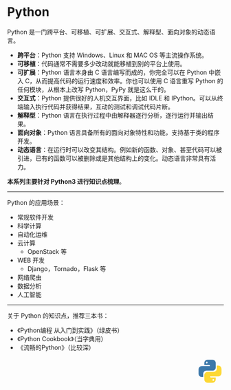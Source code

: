 # Python

Python 是一门跨平台、可移植、可扩展、交互式、解释型、面向对象的动态语言。

* **跨平台**：Python 支持 Windows、Linux 和 MAC OS 等主流操作系统。
* **可移植**：代码通常不需要多少改动就能移植到别的平台上使用。
* **可扩展**：Python 语言本身由 C 语言编写而成的，你完全可以在 Python 中嵌入 C，从而提高代码的运行速度和效率。你也可以使用 C 语言重写 Python 的任何模块，从根本上改写 Python，PyPy 就是这么干的。
* **交互式**：Python 提供很好的人机交互界面，比如 IDLE 和 IPython。可以从终端输入执行代码并获得结果，互动的测试和调试代码片断。
* **解释型**：Python 语言在执行过程中由解释器逐行分析，逐行运行并输出结果。
* **面向对象**：Python 语言具备所有的面向对象特性和功能，支持基于类的程序开发。
* **动态语言**：在运行时可以改变其结构。例如新的函数、对象、甚至代码可以被引进，已有的函数可以被删除或是其他结构上的变化。动态语言非常具有活力。

**本系列主要针对 Python3 进行知识点梳理**。

<hr>

Python 的应用场景：

* 常规软件开发
* 科学计算
* 自动化运维
* 云计算
  * OpenStack 等
* WEB 开发
  * Django，Tornado，Flask 等
* 网络爬虫
* 数据分析
* 人工智能

<hr>

关于 Python 的知识点，推荐三本书： 

* 《Python编程 从入门到实践》（绿皮书）
* 《Python Cookbook》（当字典用）
* 《流畅的Python》（比较深）

<div style="text-align: right">
  <svg t="1609909378134" class="icon" viewBox="0 0 1024 1024" version="1.1" xmlns="http://www.w3.org/2000/svg" p-id="2255" width="64" height="64"><path d="M420.693333 85.333333C353.28 85.333333 298.666667 139.946667 298.666667 207.36v71.68h183.04c16.64 0 30.293333 24.32 30.293333 40.96H207.36C139.946667 320 85.333333 374.613333 85.333333 442.026667v161.322666c0 67.413333 54.613333 122.026667 122.026667 122.026667h50.346667v-114.346667c0-67.413333 54.186667-122.026667 121.6-122.026666h224c67.413333 0 122.026667-54.229333 122.026666-121.642667V207.36C725.333333 139.946667 670.72 85.333333 603.306667 85.333333z m-30.72 68.693334c17.066667 0 30.72 5.12 30.72 30.293333s-13.653333 38.016-30.72 38.016c-16.64 0-30.293333-12.8-30.293333-37.973333s13.653333-30.336 30.293333-30.336z" fill="#3C78AA" p-id="2256"></path><path d="M766.250667 298.666667v114.346666a121.6 121.6 0 0 1-121.6 121.984H420.693333A121.6 121.6 0 0 0 298.666667 656.597333v160a122.026667 122.026667 0 0 0 122.026666 122.026667h182.613334A122.026667 122.026667 0 0 0 725.333333 816.64v-71.68h-183.082666c-16.64 0-30.250667-24.32-30.250667-40.96h304.64A122.026667 122.026667 0 0 0 938.666667 581.973333v-161.28a122.026667 122.026667 0 0 0-122.026667-122.026666zM354.986667 491.221333l-0.170667 0.170667c0.512-0.085333 1.066667-0.042667 1.621333-0.170667z m279.04 310.442667c16.64 0 30.293333 12.8 30.293333 37.973333a30.293333 30.293333 0 0 1-30.293333 30.293334c-17.066667 0-30.72-5.12-30.72-30.293334s13.653333-37.973333 30.72-37.973333z" fill="#FDD835" p-id="2257"></path></svg>
</div>
